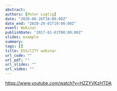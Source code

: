 ```yaml
---
abstract:
authors: [Peter Lugtig]
date: "2020-06-26T18:00:00Z"
date_end: "2020-26-01T19:00:00Z"
event: Webinar
publishDate: "2017-01-01T00:00:00Z"
slides: example
summary:
tags: []
title: ESS/CITY webinar
url_code: ""
url_pdf: ""
url_slides: ""
url_video: ""
---
```


https://www.youtube.com/watch?v=HZZYVKzHTDA 
